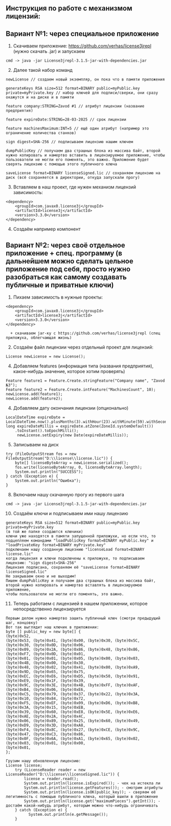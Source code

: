 ## Инструкция по работе с механизмом лицензий:


## Вариант №1: через специальное приложение
1. Скачиваем приложение: https://github.com/verhas/license3jrepl (нужно скачать .jar) и запускаем
```
cmd -> java -jar License3jrepl-3.1.5-jar-with-dependencies.jar
```

2. Далее такой набор команд
```
newLicense // создаем новый экземпляр, он пока что в памяти приложения

generateKeys RSA size=512 format=BINARY public=myPublic.key private=myPrivate.key // набор ключей для подписи/сверки, они сразу окажутся и на диске и в памяти

feature company:STRING=Zavod #1 // атрибут лицензии (название предприятия)

feature expireDate:STRING=28-03-2025 // срок лицензии

feature machinesMaximum:INT=5 // ещё один атрибут (например это ограничение количества станков)

sign digest=SHA-256 // подписываем лицензию нашим ключем

dumpPublicKey // получаем два страшных блока из массива байт, второй нужно копировать и намертво вставить в лицензируемое приложение, чтобы пользователи не могли его поменять, это важно. Приложение будет сверять лицензию с помощью этого публичного ключа

saveLicense format=BINARY licenseSigned.lic // сохраняем лицензию на диск (всё сохраняется в директории, откуда запускали прогу)
```

3. Вставляем в наш проект, где нужен механизм лицензий зависимость:
```
<dependency>
	<groupId>com.javax0.license3j</groupId>
	<artifactId>license3j</artifactId>
	<version>3.3.0</version>
</dependency>
```

4. Создаём например компонент

## Вариант №2: через своё отдельное приложение + спец. программу (в дальнейшем можно сделать цельное приложение под себя, просто нужно разобраться как самому создавать публичные и приватные ключи)
1. Пихаем зависимость в нужные проекты:
```   
<dependency>
	<groupId>com.javax0.license3j</groupId>
	<artifactId>license3j</artifactId>
	<version>3.3.0</version>
</dependency>
```
```
  + скачиваем jar-ку с https://github.com/verhas/license3jrepl (спец приложуха, облегчающая жизнь)
```

2. Создаём файл лицензии через отдельный проект для лицензий:
```
License newLicense = new License();
```
   
4. Добавляем features (информация типа (названия предприятия), какое-нибудь значение, которое хотим проверять)
```
Feature feature1 = Feature.Create.stringFeature("Company name", "Zavod №3");
Feature feature2 = Feature.Create.intFeature("MachinesCount", 10);
newLicense.add(feature1);
newLicense.add(feature2);
```
   
4. Добавляем дату окончания лицензии (опционально)
```
LocalDateTime expireDate = LocalDateTime.now().plusMonths(3).withHour(23).withMinute(59).withSecond(0);
long expireDateMillis = expireDate.atZone(ZoneId.systemDefault())
	.toInstant().toEpochMilli();
	 newLicense.setExpiry(new Date(expireDateMillis));
```
   
5. Записываем на диск
```
try (FileOutputStream fos = new FileOutputStream("D:\\license\\license.lic")) {
	byte[] licenseByteArray = newLicense.serialized();
	fos.write(licenseByteArray, 0, licenseByteArray.length);
	System.out.println("SUCCESS");
} catch (Exception e) {
	System.out.println("Ошибка");
}
```
   
8. Включаем нашу скачанную прогу из первого шага
```
cmd -> java -jar License3jrepl-3.1.5-jar-with-dependencies.jar
```
   
10. Создаём ключи и подписываем ими нашу лицензию
```
generateKeys RSA size=512 format=BINARY public=myPublic.key private=myPrivate.key
(в той же папке создаются ключики)
ключи уже находятся в памяти запущенной приложухи, но если что, то подцепляем командами "loadPublicKey format=BINARY myPublic.key" и "loadPrivateKey format=BINARY myPrivate.key"
подключаем нашу созданную лицезнию "licenseLoad format=BINARY license.lic"
когда лицензия и ключи подключены к приложухе, то подписываем лицензию: "sign digest=SHA-256"
Лицензия подписана, сохраняем её "saveLicense format=BINARY licenseSigned.lic"
Не закрываем окно и не выходим!
Пишем dumpPublicKey и получаем два страшных блока из массива байт, второй нужно копировать и намертво вставлять в лицензируемое приложение,
чтобы пользователи не могли его поменять, это важно.
```   
11. Теперь работаем с лицензией в нашем приложении, которое непосредственно лицензируется
```
Первым делом нужно намертво зашить публичный ключ (смотри предыдущий шаг, концовку)
Вот так выглядит наш ключик в приложении:
byte [] public_key = new byte[] {
(byte)0x52,
(byte)0x53, (byte)0x41, (byte)0x00, (byte)0x30, (byte)0x5C, (byte)0x30, (byte)0x0D, (byte)0x06,
(byte)0x09, (byte)0x2A, (byte)0x86, (byte)0x48, (byte)0x86, (byte)0xF7, (byte)0x0D, (byte)0x01,
(byte)0x01, (byte)0x01, (byte)0x05, (byte)0x00, (byte)0x03, (byte)0x4B, (byte)0x00, (byte)0x30,
(byte)0x48, (byte)0x02, (byte)0x41, (byte)0x00, (byte)0xA9, (byte)0x9D, (byte)0x65, (byte)0x75,
(byte)0xEC, (byte)0xE6, (byte)0xD5, (byte)0x50, (byte)0x91, (byte)0xE9, (byte)0x1F, (byte)0x39,
(byte)0x9C, (byte)0x3E, (byte)0x4B, (byte)0xFF, (byte)0xAF, (byte)0xB4, (byte)0x06, (byte)0xE6,
(byte)0xC5, (byte)0x79, (byte)0x37, (byte)0x22, (byte)0x3A, (byte)0x10, (byte)0x84, (byte)0x72,
(byte)0xF5, (byte)0xEF, (byte)0x09, (byte)0xD6, (byte)0xB8, (byte)0x3A, (byte)0x15, (byte)0xEB,
(byte)0x39, (byte)0x60, (byte)0xE8, (byte)0x5E, (byte)0xE6, (byte)0xAE, (byte)0x2A, (byte)0x4C,
(byte)0x06, (byte)0x89, (byte)0x25, (byte)0x60, (byte)0x49, (byte)0xD9, (byte)0x3D, (byte)0xA8,
(byte)0xF4, (byte)0x8C, (byte)0x27, (byte)0xCE, (byte)0x9C, (byte)0x47, (byte)0xC3, (byte)0x86,
(byte)0x0F, (byte)0x6A, (byte)0xA1, (byte)0x65, (byte)0x02, (byte)0x03, (byte)0x01, (byte)0x00,
(byte)0x01,
};

Грузим нашу обновленную лицензию:
License license;
	try (LicenseReader reader = new LicenseReader("D:\\license\\licenseSigned.lic")) {
  		license = reader.read();
		System.out.println(license.isExpired()); - чек на истекла ли
		System.out.println(license.getFeatures()); - смотрим атрибуты
		System.out.println(license.isOK(public_key)); - сверяем её легитимность с помощью публичного ключа, который вшили в приложение
		System.out.println(license.get("maximumPieces").getInt()); - достаём какой-нибудь атрибут, которым можно что-нибудь ограничивать
	} catch (Exception e) {
	      System.out.println(e.getMessage());
	}
```       
     
